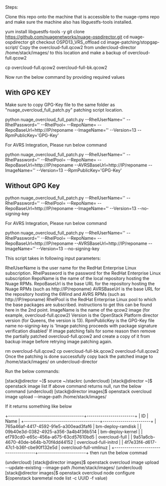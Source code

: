 Steps:

Clone this repo onto the machine that is accessible to the nuage-rpms repo and make sure the machine also has libguestfs-tools installed.

yum install libguestfs-tools -y
git clone https://github.com/nuagenetworks/nuage-ospdirector.git
cd nuage-ospdirector
git checkout OSPD13_VRS_offload
cd image-patching/stopgap-script/
Copy the overcloud-full.qcow2 from undercloud-director /home/stack/images/ to this location and make a backup of overcloud-full.qcow2

cp overcloud-full.qcow2 overcloud-full-bk.qcow2

Now run the below command by providing required values

## With GPG KEY
Make sure to copy GPG-Key file to the same folder as "nuage_overcloud_full_patch.py" patching script location.

python nuage_overcloud_full_patch.py --RhelUserName='<value>' --RhelPassword='<value>' --RhelPool=<pool-id> --RepoName=<value> --RepoBaseUrl=http://IP/reponame --ImageName='<value>' --Version=13 --RpmPublicKey='GPG-Key'

For AVRS Integration, Please run below command

python nuage_overcloud_full_patch.py --RhelUserName='<value>' --RhelPassword='<value>' --RhelPool=<pool-id> --RepoName=<value> --RepoBaseUrl=http://IP/reponame --AVRSBaseUrl=http://IP/reponame --ImageName='<value>' --Version=13 --RpmPublicKey='GPG-Key'

## Without GPG Key
python nuage_overcloud_full_patch.py --RhelUserName='<value>' --RhelPassword='<value>' --RhelPool=<pool-id> --RepoName=<value> --RepoBaseUrl=http://IP/reponame --ImageName='<value>' --Version=13 --no-signing-key

For AVRS Integration, Please run below command

python nuage_overcloud_full_patch.py --RhelUserName='<value>' --RhelPassword='<value>' --RhelPool=<pool-id> --RepoName=<value> --RepoBaseUrl=http://IP/reponame --AVRSBaseUrl=http://IP/reponame --ImageName='<value>' --Version=13 --no-signing-key

This script takes in following input parameters:

RhelUserName is the user name for the RedHat Enterprise Linux subscription.
RhelPassword is the password for the RedHat Enterprise Linux subscription
RepoName is the name of the local repository hosting the Nuage RPMs.
RepoBaseUrl is the base URL for the repository hosting the Nuage RPMs (such as http://IP/reponame)
AVRSBaseUrl is the base URL for the repository hosting the 6Wind and AVRS RPMs (such as http://IP/reponame)
RhelPool is the RedHat Enterprise Linux pool to which the base packages are subscribed. instructions to get this can be found here in the 2nd point.
ImageName is the name of the qcow2 image (for example, overcloud-full.qcow2)
Version is the OpenStack Platform director version (for Queens, the version is 13).
RpmPublicKey is the GPG-Key file name
no-signing-key is 'Image patching proceeds with package signature verification disabled'
If image patching fails for some reason then remove the partially patched overcloud-full.qcow2 and create a copy of it from backup image before retrying image patching again.

rm overcloud-full.qcow2
cp overcloud-full-bk.qcow2 overcloud-full.qcow2
Once the patching is done successfully copy back the patched image to /home/stack/images/ on undercloud-director

Run the below commands:

[stack@director ~]$ source ~/stackrc
(undercloud) [stack@director ~]$ openstack image list
If above command returns null, run the below command
(undercloud) [stack@director images]$ openstack overcloud image upload --image-path /home/stack/images/

If it returns something like below

+--------------------------------------+------------------------+
| ID                                   | Name                   |
+--------------------------------------+------------------------+
| 765a46af-4417-4592-91e5-a300ead3faf6 | bm-deploy-ramdisk      |
| 09b40e3d-0382-4925-a356-3a4b4f36b514 | bm-deploy-kernel       |
| ef793cd0-e65c-456a-a675-63cd57610bd5 | overcloud-full         |
| 9a51a6cb-4670-40de-b64b-b70f4dd44152 | overcloud-full-initrd  |
| 4f7e33f4-d617-47c1-b36f-cbe90f132e5d | overcloud-full-vmlinuz |
+--------------------------------------+------------------------+
then run the below commad

(undercloud) [stack@director images]$ openstack overcloud image upload --update-existing --image-path /home/stack/images/
(undercloud) [stack@director images]$ openstack overcloud node configure $(openstack baremetal node list -c UUID -f value)

